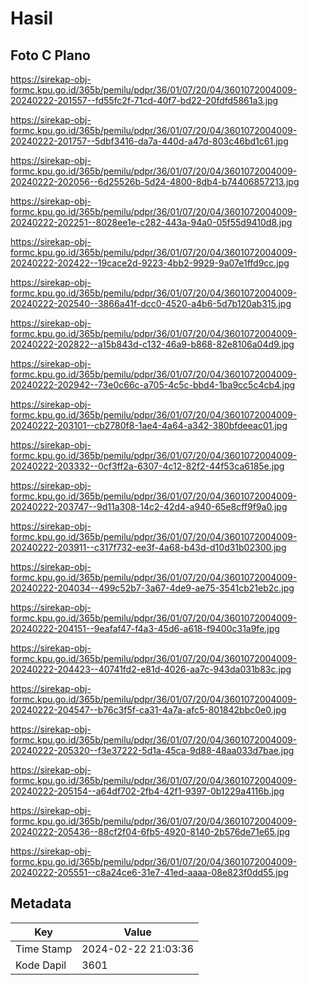 # Hasil

## Foto C Plano

https://sirekap-obj-formc.kpu.go.id/365b/pemilu/pdpr/36/01/07/20/04/3601072004009-20240222-201557--fd55fc2f-71cd-40f7-bd22-20fdfd5861a3.jpg

https://sirekap-obj-formc.kpu.go.id/365b/pemilu/pdpr/36/01/07/20/04/3601072004009-20240222-201757--5dbf3416-da7a-440d-a47d-803c46bd1c61.jpg

https://sirekap-obj-formc.kpu.go.id/365b/pemilu/pdpr/36/01/07/20/04/3601072004009-20240222-202056--6d25526b-5d24-4800-8db4-b74406857213.jpg

https://sirekap-obj-formc.kpu.go.id/365b/pemilu/pdpr/36/01/07/20/04/3601072004009-20240222-202251--8028ee1e-c282-443a-94a0-05f55d9410d8.jpg

https://sirekap-obj-formc.kpu.go.id/365b/pemilu/pdpr/36/01/07/20/04/3601072004009-20240222-202422--19cace2d-9223-4bb2-9929-9a07e1ffd9cc.jpg

https://sirekap-obj-formc.kpu.go.id/365b/pemilu/pdpr/36/01/07/20/04/3601072004009-20240222-202540--3866a41f-dcc0-4520-a4b6-5d7b120ab315.jpg

https://sirekap-obj-formc.kpu.go.id/365b/pemilu/pdpr/36/01/07/20/04/3601072004009-20240222-202822--a15b843d-c132-46a9-b868-82e8106a04d9.jpg

https://sirekap-obj-formc.kpu.go.id/365b/pemilu/pdpr/36/01/07/20/04/3601072004009-20240222-202942--73e0c66c-a705-4c5c-bbd4-1ba9cc5c4cb4.jpg

https://sirekap-obj-formc.kpu.go.id/365b/pemilu/pdpr/36/01/07/20/04/3601072004009-20240222-203101--cb2780f8-1ae4-4a64-a342-380bfdeeac01.jpg

https://sirekap-obj-formc.kpu.go.id/365b/pemilu/pdpr/36/01/07/20/04/3601072004009-20240222-203332--0cf3ff2a-6307-4c12-82f2-44f53ca6185e.jpg

https://sirekap-obj-formc.kpu.go.id/365b/pemilu/pdpr/36/01/07/20/04/3601072004009-20240222-203747--9d11a308-14c2-42d4-a940-65e8cff9f9a0.jpg

https://sirekap-obj-formc.kpu.go.id/365b/pemilu/pdpr/36/01/07/20/04/3601072004009-20240222-203911--c317f732-ee3f-4a68-b43d-d10d31b02300.jpg

https://sirekap-obj-formc.kpu.go.id/365b/pemilu/pdpr/36/01/07/20/04/3601072004009-20240222-204034--499c52b7-3a67-4de9-ae75-3541cb21eb2c.jpg

https://sirekap-obj-formc.kpu.go.id/365b/pemilu/pdpr/36/01/07/20/04/3601072004009-20240222-204151--9eafaf47-f4a3-45d6-a618-f9400c31a9fe.jpg

https://sirekap-obj-formc.kpu.go.id/365b/pemilu/pdpr/36/01/07/20/04/3601072004009-20240222-204423--40741fd2-e81d-4026-aa7c-943da031b83c.jpg

https://sirekap-obj-formc.kpu.go.id/365b/pemilu/pdpr/36/01/07/20/04/3601072004009-20240222-204547--b76c3f5f-ca31-4a7a-afc5-801842bbc0e0.jpg

https://sirekap-obj-formc.kpu.go.id/365b/pemilu/pdpr/36/01/07/20/04/3601072004009-20240222-205320--f3e37222-5d1a-45ca-9d88-48aa033d7bae.jpg

https://sirekap-obj-formc.kpu.go.id/365b/pemilu/pdpr/36/01/07/20/04/3601072004009-20240222-205154--a64df702-2fb4-42f1-9397-0b1229a4116b.jpg

https://sirekap-obj-formc.kpu.go.id/365b/pemilu/pdpr/36/01/07/20/04/3601072004009-20240222-205436--88cf2f04-6fb5-4920-8140-2b576de71e65.jpg

https://sirekap-obj-formc.kpu.go.id/365b/pemilu/pdpr/36/01/07/20/04/3601072004009-20240222-205551--c8a24ce6-31e7-41ed-aaaa-08e823f0dd55.jpg


## Metadata

| Key        | Value               |
| ---------- | ------------------- |
| Time Stamp | 2024-02-22 21:03:36 |
| Kode Dapil | 3601                |



